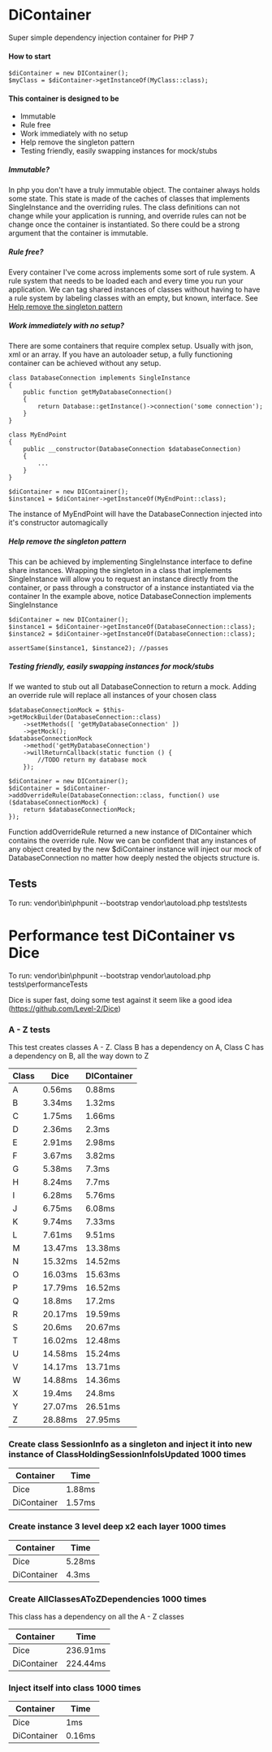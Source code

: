 # DiContainer
Super simple dependency injection container for PHP 7

#### How to start
```
$diContainer = new DIContainer();
$myClass = $diContainer->getInstanceOf(MyClass::class);
```

#### This container is designed to be
- Immutable
- Rule free
- Work immediately with no setup
- Help remove the singleton pattern
- Testing friendly, easily swapping instances for mock/stubs

##### Immutable?
In php you don't have a truly immutable object. The container always holds some state. This state is made of the caches of classes that implements SingleInstance and the overriding rules.
The class definitions can not change while your application is running, and override rules can not be change once the container is instantiated.
So there could be a strong argument that the container is immutable.

##### Rule free?
Every container I've come across implements some sort of rule system. A rule system that needs to be loaded each and every time you run your application.
We can tag shared instances of classes without having to have a rule system by labeling classes with an empty, but known, interface.
See [Help remove the singleton pattern](https://github.com/eavMarshall/DiContainer#help-remove-the-singleton-pattern)

##### Work immediately with no setup?
There are some containers that require complex setup. Usually with json, xml or an array.
If you have an autoloader setup, a fully functioning container can be achieved without any setup.
```
class DatabaseConnection implements SingleInstance
{
    public function getMyDatabaseConnection()
    {
        return Database::getInstance()->connection('some connection');
    }
}

class MyEndPoint
{
    public __constructor(DatabaseConnection $databaseConnection)
    {
        ...
    }
}

$diContainer = new DIContainer();
$instance1 = $diContainer->getInstanceOf(MyEndPoint::class);
```
The instance of MyEndPoint will have the DatabaseConnection injected into it's constructor automagically

##### Help remove the singleton pattern
This can be achieved by implementing SingleInstance interface to define share instances.
Wrapping the singleton in a class that implements SingleInstance will allow you to request an instance directly from the container, or pass through a constructor of a instance instantiated via the container
In the example above, notice DatabaseConnection implements SingleInstance
```
$diContainer = new DIContainer();
$instance1 = $diContainer->getInstanceOf(DatabaseConnection::class);
$instance2 = $diContainer->getInstanceOf(DatabaseConnection::class);

assertSame($instance1, $instance2); //passes
```

##### Testing friendly, easily swapping instances for mock/stubs
If we wanted to stub out all DatabaseConnection to return a mock. Adding an override rule will replace all instances of your chosen class
```
$databaseConnectionMock = $this->getMockBuilder(DatabaseConnection::class)
    ->setMethods([ 'getMyDatabaseConnection' ])
    ->getMock();
$databaseConnectionMock
    ->method('getMyDatabaseConnection')
    ->willReturnCallback(static function () {
        //TODO return my database mock
    });
    
$diContainer = new DIContainer();
$diContainer = $diContainer->addOverrideRule(DatabaseConnection::class, function() use ($databaseConnectionMock) {
    return $databaseConnectionMock;
});
```
Function addOverrideRule returned a new instance of DIContainer which contains the override rule.
Now we can be confident that any instances of any object created by the new $diContainer instance will inject our mock of DatabaseConnection no matter how deeply nested the objects structure is.

## Tests
To run: vendor\bin\phpunit --bootstrap vendor\autoload.php tests\tests

# Performance test DiContainer vs Dice
To run: vendor\bin\phpunit --bootstrap vendor\autoload.php tests\performanceTests

Dice is super fast, doing some test against it seem like a good idea 
(https://github.com/Level-2/Dice)

### A - Z tests
This test creates classes A - Z. Class B has a dependency on A, Class C has a dependency on B, all the way down to Z

Class | Dice | DIContainer
--- | --- | ---
A|0.56ms|0.88ms
B|3.34ms|1.32ms
C|1.75ms|1.66ms
D|2.36ms|2.3ms
E|2.91ms|2.98ms
F|3.67ms|3.82ms
G|5.38ms|7.3ms
H|8.24ms|7.7ms
I|6.28ms|5.76ms
J|6.75ms|6.08ms
K|9.74ms|7.33ms
L|7.61ms|9.51ms
M|13.47ms|13.38ms
N|15.32ms|14.52ms
O|16.03ms|15.63ms
P|17.79ms|16.52ms
Q|18.8ms|17.2ms
R|20.17ms|19.59ms
S|20.6ms|20.67ms
T|16.02ms|12.48ms
U|14.58ms|15.24ms
V|14.17ms|13.71ms
W|14.88ms|14.36ms
X|19.4ms|24.8ms
Y|27.07ms|26.51ms
Z|28.88ms|27.95ms

### Create class SessionInfo as a singleton and inject it into new instance of ClassHoldingSessionInfoIsUpdated 1000 times
Container | Time
--- | ---
Dice|1.88ms
DiContainer|1.57ms

### Create instance 3 level deep x2 each layer 1000 times
Container | Time
--- | ---
Dice|5.28ms
DiContainer|4.3ms

### Create AllClassesAToZDependencies 1000 times
This class has a dependency on all the A - Z classes

Container | Time
--- | ---
Dice|236.91ms
DiContainer|224.44ms

### Inject itself into class 1000 times
Container | Time
--- | ---
Dice|1ms
DiContainer|0.16ms
